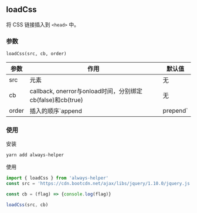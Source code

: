 ## loadCss

将 CSS 链接插入到 `<head>` 中。

### 参数

`loadCss(src, cb, order)`

| 参数  | 作用                                                       | 默认值   |
| ----- | ---------------------------------------------------------- | -------- |
| src   | 元素                                                       | 无       |
| cb    | callback, onerror与onload时间，分别绑定cb(false)和cb(true) | 无       |
| order | 插入的顺序`append | prepend`                               | `append` |


### 使用

安装

```sh
yarn add always-helper 
```

使用

```js
import { loadCss } from 'always-helper'
const src = 'https://cdn.bootcdn.net/ajax/libs/jquery/1.10.0/jquery.js'

const cb = (flag) => {console.log(flag)}

loadCss(src, cb)
```

